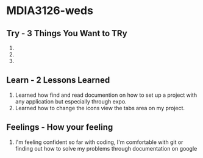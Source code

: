# MDIA3126-weds

## Try - 3 Things You Want to TRy

1.
2.
3.

## Learn - 2 Lessons Learned

1. Learned how find and read documention on how to set up a project with any application but especially through expo. 
2. Learned how to change the icons view the tabs area on my project. 

## Feelings - How your feeling

1. I'm feeling confident so far with coding, I'm comfortable with git or finding out how to solve my problems through documentation on google
